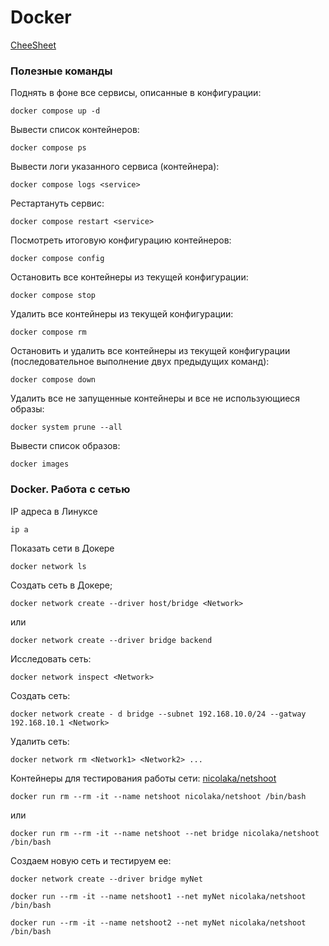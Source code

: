 # Docker

[CheeSheet](https://quickref.me/docker.html)

### Полезные команды

Поднять в фоне все сервисы, описанные в конфигурации:

```
docker compose up -d
```

Вывести список контейнеров:
```
docker compose ps
```

Вывести логи указанного сервиса (контейнера):
```
docker compose logs <service>
```

Рестартануть сервис:
```
docker compose restart <service>
```

Посмотреть итоговую конфигурацию контейнеров:
```
docker compose config
```

Остановить все контейнеры из текущей конфигурации:
```
docker compose stop
```

Удалить все контейнеры из текущей конфигурации:
```
docker compose rm
```

Остановить и удалить все контейнеры из текущей конфигурации (последовательное выполнение двух предыдущих команд):
```
docker compose down
```

Удалить все не запущенные контейнеры и все не использующиеся образы:
```
docker system prune --all
```

Вывести список образов:
```
docker images
```

### Docker. Работа с сетью
IP адреса в Линуксе
```
ip a
```


Показать сети в Докере
```
docker network ls
```

Создать сеть в Докере;
```
docker network create --driver host/bridge <Network>
```
или
```
docker network create --driver bridge backend
```


Исследовать сеть:
```
docker network inspect <Network>
```


Создать сеть:
```
docker network create - d bridge --subnet 192.168.10.0/24 --gatway 192.168.10.1 <Network>
```


Удалить сеть:
```
docker network rm <Network1> <Network2> ...
```


Контейнеры для тестирования работы сети:
[nicolaka/netshoot](https://hub.docker.com/r/nicolaka/netshoot)
```
docker run rm --rm -it --name netshoot nicolaka/netshoot /bin/bash
```
или
```
docker run rm --rm -it --name netshoot --net bridge nicolaka/netshoot /bin/bash
```


Создаем новую сеть и тестируем ее:
```
docker network create --driver bridge myNet
```
```
docker run --rm -it --name netshoot1 --net myNet nicolaka/netshoot /bin/bash
```
```
docker run --rm -it --name netshoot2 --net myNet nicolaka/netshoot /bin/bash
```
